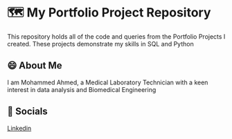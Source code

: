 # 🗺 My Portfolio Project Repository
This repository holds all of the code and queries from the Portfolio Projects I created. These projects demonstrate my skills in SQL and Python


## 😄 About Me

I am Mohammed Ahmed, a Medical Laboratory Technician with a keen interest in data analysis and Biomedical Engineering

## 📍 Socials

[Linkedin](www.linkedin.com/in/moh-ahmed1)
